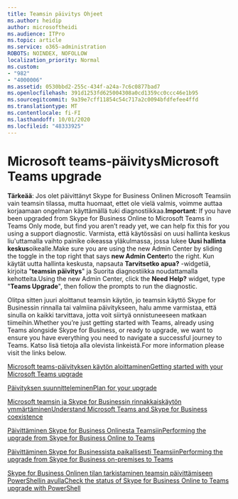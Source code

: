 ```yaml
---
title: Teamsin päivitys Ohjeet
ms.author: heidip
author: microsoftheidi
ms.audience: ITPro
ms.topic: article
ms.service: o365-administration
ROBOTS: NOINDEX, NOFOLLOW
localization_priority: Normal
ms.custom:
- "982"
- "4000006"
ms.assetid: 0530bbd2-255c-434f-a24a-7c6c0877bad7
ms.openlocfilehash: 391d1253fd625004308a0cd1359cc0ccc46e1b95
ms.sourcegitcommit: 9a39e7cff11854c54c717a2c0094bfdfefee4ffd
ms.translationtype: MT
ms.contentlocale: fi-FI
ms.lasthandoff: 10/01/2020
ms.locfileid: "48333925"
---
```

# <a name="microsoft-teams-upgrade"></a><span data-ttu-id="92a46-102">Microsoft teams-päivitys</span><span class="sxs-lookup"><span data-stu-id="92a46-102">Microsoft Teams upgrade</span></span>

<span data-ttu-id="92a46-103">**Tärkeää**: Jos olet päivittänyt Skype for Business Onlinen Microsoft Teamsiin vain teamsin tilassa, mutta huomaat, ettet ole vielä valmis, voimme auttaa korjaamaan ongelman käyttämällä tuki diagnostiikkaa.</span><span class="sxs-lookup"><span data-stu-id="92a46-103">**Important**: If you have been upgraded from Skype for Business Online to Microsoft Teams in Teams Only mode, but find you aren’t ready yet, we can help fix this for you using a support diagnostic.</span></span> <span data-ttu-id="92a46-104">Varmista, että käytössäsi on uusi hallinta keskus liu'uttamalla vaihto painike oikeassa yläkulmassa, jossa lukee **Uusi hallinta keskus**oikealle.</span><span class="sxs-lookup"><span data-stu-id="92a46-104">Make sure you are using the new Admin Center by sliding the toggle in the top right that says **new Admin Center**to the right.</span></span> <span data-ttu-id="92a46-105">Kun käytät uutta hallinta keskusta, napsauta **Tarvitsetko apua?** -widgetiä, kirjoita "**teamsin päivitys**" ja Suorita diagnostiikka noudattamalla kehotteita.</span><span class="sxs-lookup"><span data-stu-id="92a46-105">Using the new Admin Center, click the **Need Help?** widget, type "**Teams Upgrade**", then follow the prompts to run the diagnostic.</span></span>

<span data-ttu-id="92a46-106">Olitpa sitten juuri aloittanut teamsin käytön, jo teamsin käyttö Skype for Businessin rinnalla tai valmiina päivitykseen, halu amme varmistaa, että sinulla on kaikki tarvittava, jotta voit siirtyä onnistuneeseen matkaan tiimeihin.</span><span class="sxs-lookup"><span data-stu-id="92a46-106">Whether you’re just getting started with Teams, already using Teams alongside Skype for Business, or ready to upgrade, we want to ensure you have everything you need to navigate a successful journey to Teams.</span></span> <span data-ttu-id="92a46-107">Katso lisä tietoja alla olevista linkeistä.</span><span class="sxs-lookup"><span data-stu-id="92a46-107">For more information please visit the links below.</span></span>

[<span data-ttu-id="92a46-108">Microsoft teams-päivityksen käytön aloittaminen</span><span class="sxs-lookup"><span data-stu-id="92a46-108">Getting started with your Microsoft Teams upgrade</span></span>](https://docs.microsoft.com/MicrosoftTeams/upgrade-start-here)

[<span data-ttu-id="92a46-109">Päivityksen suunnitteleminen</span><span class="sxs-lookup"><span data-stu-id="92a46-109">Plan for your upgrade</span></span>](https://docs.microsoft.com/MicrosoftTeams/upgrade-plan-journey)

[<span data-ttu-id="92a46-110">Microsoft teamsin ja Skype for Businessin rinnakkaiskäytön ymmärtäminen</span><span class="sxs-lookup"><span data-stu-id="92a46-110">Understand Microsoft Teams and Skype for Business coexistence</span></span>](https://docs.microsoft.com/MicrosoftTeams/teams-and-skypeforbusiness-coexistence-and-interoperability)

[<span data-ttu-id="92a46-111">Päivittäminen Skype for Business Onlinesta Teamsiin</span><span class="sxs-lookup"><span data-stu-id="92a46-111">Performing the upgrade from Skype for Business Online to Teams</span></span>](https://docs.microsoft.com/MicrosoftTeams/upgrade-to-teams-execute-skypeforbusinessonline)

[<span data-ttu-id="92a46-112">Päivittäminen Skype for Businessista paikallisesti Teamsiin</span><span class="sxs-lookup"><span data-stu-id="92a46-112">Performing the upgrade from Skype for Business on-premises to Teams</span></span>](https://docs.microsoft.com/MicrosoftTeams/upgrade-to-teams-execute-skypeforbusinesshybridonprem)
 
[<span data-ttu-id="92a46-113">Skype for Business Onlinen tilan tarkistaminen teamsin päivittämiseen PowerShellin avulla</span><span class="sxs-lookup"><span data-stu-id="92a46-113">Check the status of Skype for Business Online to Teams upgrade with PowerShell</span></span>](https://docs.microsoft.com/powershell/module/skype/get-csteamsupgradestatus?view=skype-ps)